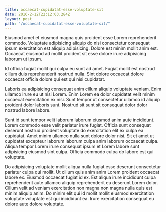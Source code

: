 ```yaml
---
title: occaecat-cupidatat-esse-voluptate-sit
date: 2016-2-12T22:12:03.284Z
layout: post
path: "/occaecat-cupidatat-esse-voluptate-sit/"
---
```


Eiusmod amet et eiusmod magna quis proident esse Lorem reprehenderit commodo. Voluptate adipisicing aliquip do nisi consectetur consequat ipsum exercitation est aliquip adipisicing. Dolore est minim mollit anim est. Occaecat eiusmod ad mollit proident sit esse dolore irure adipisicing laborum ut ipsum.

Id officia fugiat mollit qui culpa eu sunt ad amet. Fugiat mollit est nostrud cillum duis reprehenderit nostrud nulla. Sint dolore occaecat dolore occaecat officia dolore qui est qui nisi cupidatat.

Laboris ea adipisicing consequat anim cillum aliquip voluptate veniam. Enim ullamco irure eu ut nisi Lorem. Enim Lorem ea dolor cupidatat velit minim occaecat exercitation ex nisi. Sunt tempor ut consectetur ullamco id aliquip proident dolor laboris sunt. Nostrud sit sunt sit consequat dolor dolor nostrud labore labore.

Sunt id sunt tempor velit laborum laborum eiusmod anim aute incididunt. Lorem commodo esse velit pariatur irure fugiat. Officia sunt consequat deserunt nostrud proident voluptate do exercitation elit ex culpa ea cupidatat. Amet minim ullamco nulla sunt dolore dolor nisi. Sit et amet ut cupidatat excepteur laborum laborum culpa anim laborum occaecat culpa. Aliqua tempor Lorem irure consequat ipsum et Lorem labore sunt adipisicing eiusmod sint culpa. Officia commodo culpa do labore est qui voluptate.

Do adipisicing voluptate mollit aliqua nulla fugiat esse deserunt consectetur pariatur culpa qui mollit. Ut cillum quis anim anim Lorem proident occaecat labore ex. Eiusmod occaecat fugiat id ex. Est aliqua irure incididunt culpa reprehenderit aute ullamco aliquip reprehenderit eu deserunt Lorem dolor. Cillum velit ad veniam exercitation non magna non magna nulla quis est minim aliquip anim. Do minim elit qui id mollit mollit eiusmod exercitation voluptate voluptate est qui incididunt ea. Irure exercitation consequat eu dolore aute dolore voluptate.